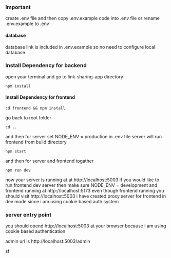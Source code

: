 ### Important
create .env file and then
copy .env.example code into .env file
or rename .env.example to .env
#### database
database link is included in .env.example so no need to configure local database

### Install Dependency for backend
open your terminal and go to link-sharing-app directory
```
npm install
```
#### Install Dependency for frontend
```
cd frontend && npm install
```
go back to root folder
```
cd ..
``````
and then for server 
set NODE_ENV = production in .env file
server will run frontend from build directory
```
npm start
```
and then for server and frontend togather
```
npm run dev
```

now your server is running at
at
http://localhost:5003
if you would like to run frontend dev server then make sure
NODE_ENV = development
and frontend running at
http://localhost:5173
even though frontend running you should visit http://localhost:5003
i have created proxy server for frontend in dev mode since i am using cookie based auth system

### server entry point
you should opend http://localhost:5003 at your browser
because i am using cookie based authentication

admin url is 
http://localhost:5003/admin

sf